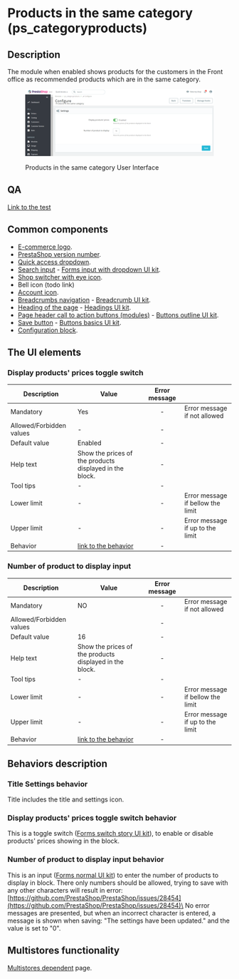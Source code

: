 # Products in the same category (ps\_categoryproducts)

## Description

The module when enabled shows products for the customers in the Front office as recommended products which are in the same category.

<figure><img src="../../../../../.gitbook/assets/image (133).png" alt="Products in the same category User Interface"><figcaption><p>Products in the same category User Interface</p></figcaption></figure>

## QA&#x20;

[Link to the test](https://build.prestashop-project.org/test-scenarios/scenarios/modules/ps-categoryproducts/configuration.html)

## Common components

* [E-commerce logo](../../../common-components/back-office-header/prestashop-logo.md).
* [PrestaShop version number](../../../common-components/prestashop-version-number.md).
* [Quick access dropdown](../../../common-components/quick-access-dropdown.md).
* [Search input](../../../common-components/search-input-field.md) - [Forms input with dropdown UI kit](https://build.prestashop-project.org/prestashop-ui-kit/?path=/story/forms--input-with-dropdown).
* [Shop switcher with eye icon](../../../common-components/shop-switcher-with-eye-icon.md).&#x20;
* Bell icon (todo link)
* [Account icon](../../../common-components/account-icon.md).
* [Breadcrumbs navigation](../../../common-components/breadcrumbs.md) - [Breadcrumb UI kit](https://build.prestashop.com/prestashop-ui-kit/?path=/story/breadcrumb--breadcrumb).
* [Heading of the page](../../../common-components/heading-of-the-page.md) - [Headings UI kit](https://build.prestashop-project.org/prestashop-ui-kit/?path=/story/headings--headings).
* [Page header call to action buttons (modules)](../../../common-components/page-header-call-to-action-buttons-modules.md) - [Buttons outline UI kit](https://build.prestashop-project.org/prestashop-ui-kit/?path=/story/buttons--outline).
* [Save button](../../../common-components/save-button.md) -  [Buttons basics UI kit](https://build.prestashop.com/prestashop-ui-kit/?path=/story/buttons--basics).&#x20;
* [Configuration block](../../../common-components/configuration-block.md).

## The UI elements

### Display products' prices toggle switch

<table><thead><tr><th>Description</th><th>Value</th><th align="center">Error message</th><th data-hidden></th></tr></thead><tbody><tr><td>Mandatory</td><td>Yes</td><td align="center">-</td><td>Error message if not allowed</td></tr><tr><td>Allowed/Forbidden values</td><td>-</td><td align="center">-</td><td></td></tr><tr><td>Default value</td><td>Enabled</td><td align="center">-</td><td></td></tr><tr><td>Help text</td><td>Show the prices of the products displayed in the block.</td><td align="center">-</td><td></td></tr><tr><td>Tool tips</td><td>-</td><td align="center">-</td><td></td></tr><tr><td>Lower limit</td><td>-</td><td align="center">-</td><td>Error message if bellow the limit</td></tr><tr><td>Upper limit</td><td>-</td><td align="center">-</td><td>Error message if up to the limit</td></tr><tr><td>Behavior</td><td><a href="products-in-the-same-category.md#display-products-prices-toggle-switch-behavior">link to the behavior</a></td><td align="center">-</td><td></td></tr></tbody></table>

### Number of product to display input

<table><thead><tr><th>Description</th><th>Value</th><th align="center">Error message</th><th data-hidden></th></tr></thead><tbody><tr><td>Mandatory</td><td>NO</td><td align="center">-</td><td>Error message if not allowed</td></tr><tr><td>Allowed/Forbidden values</td><td></td><td align="center">-</td><td></td></tr><tr><td>Default value</td><td>16</td><td align="center">-</td><td></td></tr><tr><td>Help text</td><td>Show the prices of the products displayed in the block.</td><td align="center">-</td><td></td></tr><tr><td>Tool tips</td><td>-</td><td align="center">-</td><td></td></tr><tr><td>Lower limit</td><td>-</td><td align="center">-</td><td>Error message if bellow the limit</td></tr><tr><td>Upper limit</td><td>-</td><td align="center">-</td><td>Error message if up to the limit</td></tr><tr><td>Behavior</td><td><a href="products-in-the-same-category.md#number-of-product-to-display-input-behavior">link to the behavior</a></td><td align="center">-</td><td></td></tr></tbody></table>

## Behaviors description

### **Title Settings** behavior

Title includes the title and settings icon.

### Display products' prices toggle switch behavior

This is a toggle switch ([Forms switch story UI kit](https://build.prestashop-project.org/prestashop-ui-kit/?path=/story/forms--switch-story)), to enable or disable products' prices showing in the block.&#x20;

### Number of product to display input behavior

This is an input ([Forms normal UI kit](https://build.prestashop-project.org/prestashop-ui-kit/?path=/story/forms--normal)) to enter the number of products to display in block.  There only numbers should be allowed, trying to save with any other characters will result in error: [https://github.com/PrestaShop/PrestaShop/issues/28454](https://github.com/PrestaShop/PrestaShop/issues/28454)\
No error messages are presented, but when an incorrect character is entered, a message is shown when saving: "The settings have been updated." and the value is set to "0".

## Multistores functionality

[Multistores dependent](../../../common-components/multistores-dependent.md) page.

